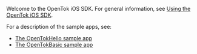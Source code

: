 Welcome to the OpenTok iOS SDK. For general information, see [Using the OpenTok iOS SDK](docs/Using_iOS.html).

For a description of the sample apps, see:

- [The OpenTokHello sample app](https://github.com/opentok/OpenTok-iOS-Hello-World)
- [The OpenTokBasic sample app](https://github.com/opentok/OpenTok-iOS-Basic-Tutorial)
